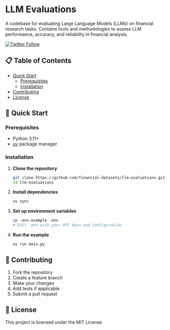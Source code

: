 # LLM Evaluations

A codebase for evaluating Large Language Models (LLMs) on financial research tasks. Contains tools and methodologies to assess LLM performance, accuracy, and reliability in financial analysis. 

[![Twitter Follow](https://img.shields.io/twitter/follow/findatasets?style=social)](https://twitter.com/findatasets)

## 📋 Table of Contents

- [Quick Start](#-quick-start)
  - [Prerequisites](#prerequisites)
  - [Installation](#installation)
- [Contributing](#-contributing)
- [License](#-license)

## 🚀 Quick Start

### Prerequisites

- Python 3.11+
- [uv](https://docs.astral.sh/uv/) package manager

### Installation

1. **Clone the repository**
   ```bash
   git clone https://github.com/financial-datasets/llm-evaluations.git
   cd llm-evaluations
   ```

2. **Install dependencies**
   ```bash
   uv sync
   ```

3. **Set up environment variables**
   ```bash
   cp .env.example .env
   # Edit .env with your API keys and configuration
   ```

4. **Run the example**
   ```bash
   uv run main.py
   ```

## 🤝 Contributing

1. Fork the repository
2. Create a feature branch
3. Make your changes
4. Add tests if applicable
5. Submit a pull request

## 📝 License

This project is licensed under the MIT License